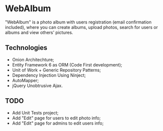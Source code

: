 # WebAlbum
"WebAlbum" is a photo album with users registration (email confirmation included), where you can create albums, upload photos, search for users or albums and view others' pictures.

##  Technologies
* Onion Architechture;
* Entity Framework 6 as ORM (Code First development);
* Unit of Work + Generic Repository Patterns;
* Dependency Injection Using Ninject;
* AutoMapper;
* jQuery Unobtrusive Ajax.

##  TODO
* Add Unit Tests project;
* Add "Edit" page for users to edit photo info;
* Add "Edit" page for admins to edit users info;
